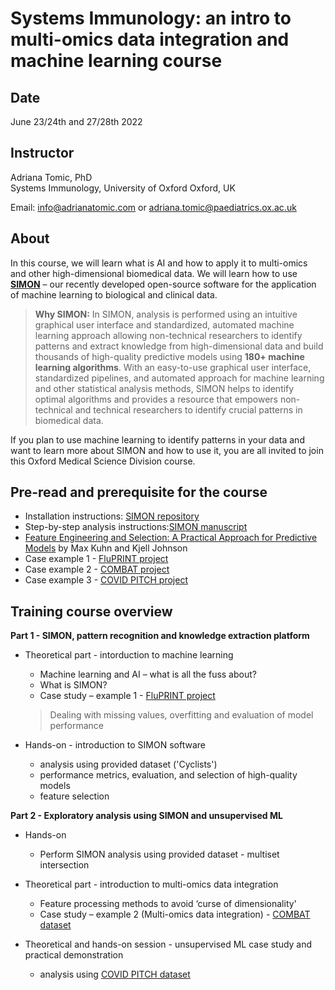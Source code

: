 # Systems Immunology: an intro to multi-omics data integration and machine learning course

## Date
June 23/24th and 27/28th 2022

## Instructor

Adriana Tomic, PhD  
Systems Immunology, University of Oxford
Oxford, UK

Email: [info@adrianatomic.com](mailto:info@adrianatomic.com) or [adriana.tomic@paediatrics.ox.ac.uk](mailto:adriana.tomic@paediatrics.ox.ac.uk)

## About

In this course, we will learn what is AI and how to apply it to multi-omics and other high-dimensional biomedical data.
We will learn how to use [**SIMON**](https://www.cell.com/patterns/fulltext/S2666-3899(20)30242-7) – our recently developed open-source software for the application of machine learning to biological and clinical data.

> **Why SIMON:** 
 In SIMON, analysis is performed using an intuitive graphical user interface and standardized, automated machine learning approach allowing non-technical researchers to identify patterns and extract knowledge from high-dimensional data and build thousands of high-quality predictive models using **180+ machine learning algorithms**. With an easy-to-use graphical user interface, standardized pipelines, and automated approach for machine learning and other statistical analysis methods, SIMON helps to identify optimal algorithms and provides a resource that empowers non-technical and technical researchers to identify crucial patterns in biomedical data.
 
If you plan to use machine learning to identify patterns in your data and want to learn more about SIMON and how to use it, you are all invited to join this Oxford Medical Science Division course.

## Pre-read and prerequisite for the course

-  Installation instructions: [SIMON repository](https://github.com/genular/simon-frontend)
-  Step-by-step analysis instructions:[SIMON manuscript](https://www.cell.com/patterns/fulltext/S2666-3899(20)30242-7)
- [Feature Engineering and Selection: A Practical Approach for Predictive Models](https://bookdown.org/max/FES/) by Max Kuhn and Kjell Johnson
- Case example 1 - [FluPRINT project](https://www.jimmunol.org/content/early/2019/06/13/jimmunol.1900033)
- Case example 2 - [COMBAT project](https://www.cell.com/cell/fulltext/S0092-8674(22)00070-8?_)
- Case example 3 - [COVID PITCH project](https://www.nature.com/articles/s41467-022-28898-1)

## Training course overview

**Part 1 - SIMON, pattern recognition and knowledge extraction platform**

- Theoretical part - intorduction to machine learning
    - Machine learning and AI – what is all the fuss about?
    - What is SIMON?
    - Case study – example 1 - [FluPRINT project](https://fluprint.com/)
    > Dealing with missing values, overfitting and evaluation of model performance

- Hands-on - introduction to SIMON software 
    - analysis using provided dataset ('Cyclists') 
    - performance metrics, evaluation, and selection of high-quality models
    - feature selection
    
**Part 2 - Exploratory analysis using SIMON and unsupervised ML**
- Hands-on
    - Perform SIMON analysis using provided dataset - multiset intersection

- Theoretical part - introduction to multi-omics data integration
    - Feature processing methods to avoid ‘curse of dimensionality'
    - Case study – example 2 (Multi-omics data integration) - [COMBAT dataset](https://www.combat.ox.ac.uk/)

- Theoretical and hands-on session - unsupervised ML case study and practical demonstration
    - analysis using [COVID PITCH dataset](https://zenodo.org/record/4905965)
    
